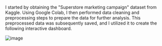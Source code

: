 I started by obtaining the "Superstore marketing campaign" dataset from Kaggle.  Using Google Colab, I then performed data cleaning and preprocessing steps to prepare the data for further analysis. This preprocessed data was subsequently saved, and I utilized it to create the following interactive dashboard.

![image](https://github.com/Kaladiya-Ilaf/SuperstoreMarketingCampaignDashboard/assets/66785403/295af91d-7daa-4060-8e6e-1410704851dc)
